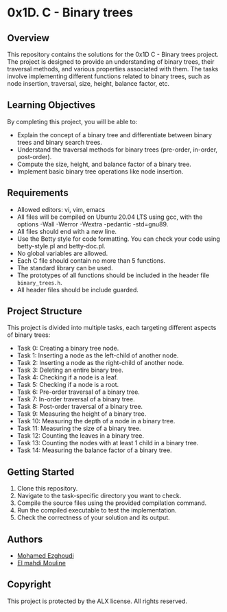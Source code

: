 # 0x1D. C - Binary trees

## Overview

This repository contains the solutions for the 0x1D C - Binary trees project. The project is designed to provide an understanding of binary trees, their traversal methods, and various properties associated with them. The tasks involve implementing different functions related to binary trees, such as node insertion, traversal, size, height, balance factor, etc.

## Learning Objectives

By completing this project, you will be able to:

- Explain the concept of a binary tree and differentiate between binary trees and binary search trees.
- Understand the traversal methods for binary trees (pre-order, in-order, post-order).
- Compute the size, height, and balance factor of a binary tree.
- Implement basic binary tree operations like node insertion.

## Requirements

- Allowed editors: vi, vim, emacs
- All files will be compiled on Ubuntu 20.04 LTS using gcc, with the options -Wall -Werror -Wextra -pedantic -std=gnu89.
- All files should end with a new line.
- Use the Betty style for code formatting. You can check your code using betty-style.pl and betty-doc.pl.
- No global variables are allowed.
- Each C file should contain no more than 5 functions.
- The standard library can be used.
- The prototypes of all functions should be included in the header file `binary_trees.h`.
- All header files should be include guarded.

## Project Structure

This project is divided into multiple tasks, each targeting different aspects of binary trees:

- Task 0: Creating a binary tree node.
- Task 1: Inserting a node as the left-child of another node.
- Task 2: Inserting a node as the right-child of another node.
- Task 3: Deleting an entire binary tree.
- Task 4: Checking if a node is a leaf.
- Task 5: Checking if a node is a root.
- Task 6: Pre-order traversal of a binary tree.
- Task 7: In-order traversal of a binary tree.
- Task 8: Post-order traversal of a binary tree.
- Task 9: Measuring the height of a binary tree.
- Task 10: Measuring the depth of a node in a binary tree.
- Task 11: Measuring the size of a binary tree.
- Task 12: Counting the leaves in a binary tree.
- Task 13: Counting the nodes with at least 1 child in a binary tree.
- Task 14: Measuring the balance factor of a binary tree.

## Getting Started

1. Clone this repository.
2. Navigate to the task-specific directory you want to check.
3. Compile the source files using the provided compilation command.
4. Run the compiled executable to test the implementation.
5. Check the correctness of your solution and its output.

## Authors

- [Mohamed Ezghoudi](https://github.com/mohamed-622)
- [El mahdi Mouline](https://github.com/moulineE)

## Copyright
This project is protected by the ALX license. All rights reserved.

